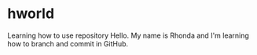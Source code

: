 # hworld
Learning how to use repository
Hello.  My name is Rhonda and I'm learning how to branch and commit in GitHub.  
